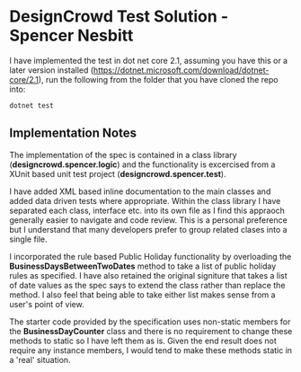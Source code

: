 # DesignCrowd Test Solution - Spencer Nesbitt
I have implemented the test in dot net core 2.1, assuming you have this or a later version installed (https://dotnet.microsoft.com/download/dotnet-core/2.1), run the following from the folder that you have cloned the repo into:

`dotnet test`

## Implementation Notes
The implementation of the spec is contained in a class library (**designcrowd.spencer.logic**) and the functionality is excercised from a XUnit based unit test project (**designcrowd.spencer.test**).

I have added XML based inline documentation to the main classes and added data driven tests where appropriate. Within the class library I have separated each class, interface etc. into its own file as I find this appraoch generally easier to navigate and code review. This is a personal preference but I understand that many developers prefer to group related clases into a single file.

I incorporated the rule based Public Holiday functionality by overloading the **BusinessDaysBetweenTwoDates** method to take a list of public holiday rules as specified. I have also retained the original signiture that takes a list of date values as the spec says to extend the class rather than replace the method. I also feel that being able to take either list makes sense from a user's point of view. 

The starter code provided by the specification uses non-static members for the **BusinessDayCounter** class and there is no requirement to change these methods to static so I have left them as is. Given the end result does not require any instance members, I would tend to make these methods static in a 'real' situation.

